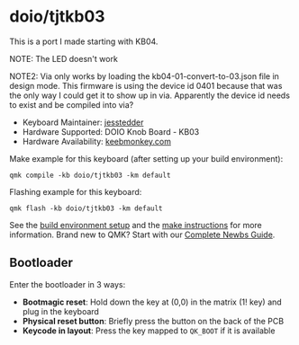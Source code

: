 # doio/tjtkb03
This is a port I made starting with KB04.  

NOTE:  The LED doesn't work

NOTE2:  Via only works by loading the kb04-01-convert-to-03.json file in design mode.  This firmware is using the device id 0401 because that was the only way I could get it to show up in via.  Apparently the device id needs to exist and be compiled into via?

* Keyboard Maintainer: [jesstedder](https://github.com/jesstedder)
* Hardware Supported: DOIO Knob Board - KB03
* Hardware Availability: [keebmonkey.com](https://www.keebmonkey.com/products/megalodon-dual-layer-knob-macro-pad)

Make example for this keyboard (after setting up your build environment):

    qmk compile -kb doio/tjtkb03 -km default

Flashing example for this keyboard:

    qmk flash -kb doio/tjtkb03 -km default

See the [build environment setup](https://docs.qmk.fm/#/getting_started_build_tools) and the [make instructions](https://docs.qmk.fm/#/getting_started_make_guide) for more information. Brand new to QMK? Start with our [Complete Newbs Guide](https://docs.qmk.fm/#/newbs).

## Bootloader

Enter the bootloader in 3 ways:

* **Bootmagic reset**: Hold down the key at (0,0) in the matrix (1! key) and plug in the keyboard
* **Physical reset button**: Briefly press the button on the back of the PCB
* **Keycode in layout**: Press the key mapped to `QK_BOOT` if it is available
